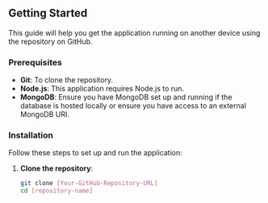 ## Getting Started

This guide will help you get the application running on another device using the repository on GitHub.

### Prerequisites

- **Git**: To clone the repository.
- **Node.js**: This application requires Node.js to run.
- **MongoDB**: Ensure you have MongoDB set up and running if the database is hosted locally or ensure you have access to an external MongoDB URI.

### Installation

Follow these steps to set up and run the application:

1. **Clone the repository**:
   ```bash
   git clone [Your-GitHub-Repository-URL]
   cd [repository-name]
